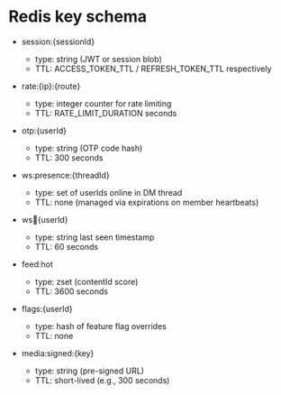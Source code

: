 # Redis key schema

- session:{sessionId}
  - type: string (JWT or session blob)
  - TTL: ACCESS_TOKEN_TTL / REFRESH_TOKEN_TTL respectively

- rate:{ip}:{route}
  - type: integer counter for rate limiting
  - TTL: RATE_LIMIT_DURATION seconds

- otp:{userId}
  - type: string (OTP code hash)
  - TTL: 300 seconds

- ws:presence:{threadId}
  - type: set of userIds online in DM thread
  - TTL: none (managed via expirations on member heartbeats)

- ws:heartbeat:{userId}
  - type: string last seen timestamp
  - TTL: 60 seconds

- feed:hot
  - type: zset (contentId score)
  - TTL: 3600 seconds

- flags:{userId}
  - type: hash of feature flag overrides
  - TTL: none

- media:signed:{key}
  - type: string (pre-signed URL)
  - TTL: short-lived (e.g., 300 seconds)